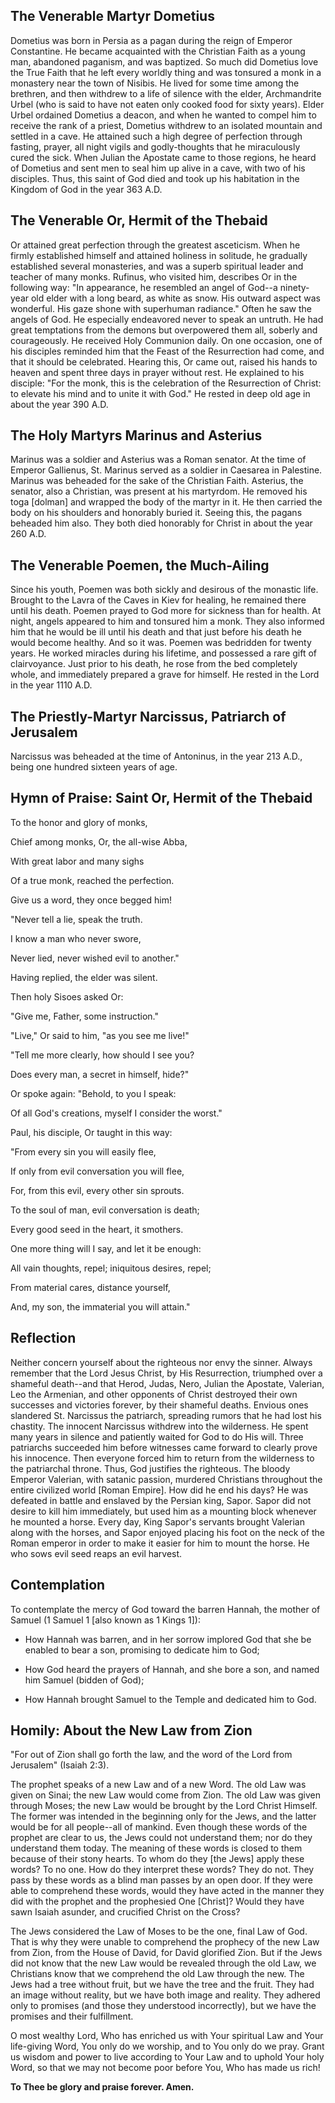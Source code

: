 ## The Venerable Martyr Dometius

Dometius was born in Persia as a pagan during the reign of Emperor Constantine. He became acquainted with the Christian Faith as a young man, abandoned paganism, and was baptized. So much did Dometius love the True Faith that he left every worldly thing and was tonsured a monk in a monastery near the town of Nisibis. He lived for some time among the brethren, and then withdrew to a life of silence with the elder, Archmandrite Urbel (who is said to have not eaten only cooked food for sixty years). Elder Urbel ordained Dometius a deacon, and when he wanted to compel him to receive the rank of a priest, Dometius withdrew to an isolated mountain and settled in a cave. He attained such a high degree of perfection through fasting, prayer, all night vigils and godly-thoughts that he miraculously cured the sick. When Julian the Apostate came to those regions, he heard of Dometius and sent men to seal him up alive in a cave, with two of his disciples. Thus, this saint of God died and took up his habitation in the Kingdom of God in the year 363 A.D.


## The Venerable Or, Hermit of the Thebaid

Or attained great perfection through the greatest asceticism. When he firmly established himself and attained holiness in solitude, he gradually established several monasteries, and was a superb spiritual leader and teacher of many monks. Rufinus, who visited him, describes Or in the following way: "In appearance, he resembled an angel of God--a ninety-year old elder with a long beard, as white as snow. His outward aspect was wonderful. His gaze shone with superhuman radiance." Often he saw the angels of God. He especially endeavored never to speak an untruth. He had great temptations from the demons but overpowered them all, soberly and courageously. He received Holy Communion daily. On one occasion, one of his disciples reminded him that the Feast of the Resurrection had come, and that it should be celebrated. Hearing this, Or came out, raised his hands to heaven and spent three days in prayer without rest. He explained to his disciple: "For the monk, this is the celebration of the Resurrection of Christ: to elevate his mind and to unite it with God." He rested in deep old age in about the year 390 A.D.


## The Holy Martyrs Marinus and Asterius

Marinus was a soldier and Asterius was a Roman senator. At the time of Emperor Gallienus, St. Marinus served as a soldier in Caesarea in Palestine. Marinus was beheaded for the sake of the Christian Faith. Asterius, the senator, also a Christian, was present at his martyrdom. He removed his toga [dolman] and wrapped the body of the martyr in it. He then carried the body on his shoulders and honorably buried it. Seeing this, the pagans beheaded him also. They both died honorably for Christ in about the year 260 A.D.


## The Venerable Poemen, the Much-Ailing

Since his youth, Poemen was both sickly and desirous of the monastic life. Brought to the Lavra of the Caves in Kiev for healing, he remained there until his death. Poemen prayed to God more for sickness than for health. At night, angels appeared to him and tonsured him a monk. They also informed him that he would be ill until his death and that just before his death he would become healthy. And so it was. Poemen was bedridden for twenty years. He worked miracles during his lifetime, and possessed a rare gift of clairvoyance. Just prior to his death, he rose from the bed completely whole, and immediately prepared a grave for himself. He rested in the Lord in the year 1110 A.D.


## The Priestly-Martyr Narcissus, Patriarch of Jerusalem

Narcissus was beheaded at the time of Antoninus, in the year 213 A.D., being one hundred sixteen years of age.


## Hymn of Praise: Saint Or, Hermit of the Thebaid

To the honor and glory of monks,

Chief among monks, Or, the all-wise Abba,

With great labor and many sighs

Of a true monk, reached the perfection.

Give us a word, they once begged him!

"Never tell a lie, speak the truth.

I know a man who never swore,

Never lied, never wished evil to another."

Having replied, the elder was silent.

Then holy Sisoes asked Or:

"Give me, Father, some instruction."

"Live," Or said to him, "as you see me live!"

"Tell me more clearly, how should I see you?

Does every man, a secret in himself, hide?"

Or spoke again: "Behold, to you I speak:

Of all God's creations, myself I consider the worst."

Paul, his disciple, Or taught in this way:

"From every sin you will easily flee,

If only from evil conversation you will flee,

For, from this evil, every other sin sprouts.

To the soul of man, evil conversation is death;

Every good seed in the heart, it smothers.

One more thing will I say, and let it be enough:

All vain thoughts, repel; iniquitous desires, repel;

From material cares, distance yourself,

And, my son, the immaterial you will attain."


## Reflection

Neither concern yourself about the righteous nor envy the sinner. Always remember that the Lord Jesus Christ, by His Resurrection, triumphed over a shameful death--and that Herod, Judas, Nero, Julian the Apostate, Valerian, Leo the Armenian, and other opponents of Christ destroyed their own successes and victories forever, by their shameful deaths. Envious ones slandered St. Narcissus the patriarch, spreading rumors that he had lost his chastity. The innocent Narcissus withdrew into the wilderness. He spent many years in silence and patiently waited for God to do His will. Three patriarchs succeeded him before witnesses came forward to clearly prove his innocence. Then everyone forced him to return from the wilderness to the patriarchal throne. Thus, God justifies the righteous. The bloody Emperor Valerian, with satanic passion, murdered Christians throughout the entire civilized world [Roman Empire]. How did he end his days? He was defeated in battle and enslaved by the Persian king, Sapor. Sapor did not desire to kill him immediately, but used him as a mounting block whenever he mounted a horse. Every day, King Sapor's servants brought Valerian along with the horses, and Sapor enjoyed placing his foot on the neck of the Roman emperor in order to make it easier for him to mount the horse. He who sows evil seed reaps an evil harvest.


## Contemplation

To contemplate the mercy of God toward the barren Hannah, the mother of Samuel (1 Samuel 1 [also known as 1 Kings 1]):

- How Hannah was barren, and in her sorrow implored God that she be enabled to bear a son, promising to dedicate him to God;

- How God heard the prayers of Hannah, and she bore a son, and named him Samuel (bidden of God);

- How Hannah brought Samuel to the Temple and dedicated him to God.


## Homily: About the New Law from Zion

"For out of Zion shall go forth the law, and the word of the Lord from Jerusalem" (Isaiah 2:3).

The prophet speaks of a new Law and of a new Word. The old Law was given on Sinai; the new Law would come from Zion. The old Law was given through Moses; the new Law would be brought by the Lord Christ Himself. The former was intended in the beginning only for the Jews, and the latter would be for all people--all of mankind. Even though these words of the prophet are clear to us, the Jews could not understand them; nor do they understand them today. The meaning of these words is closed to them because of their stony hearts. To whom do they [the Jews] apply these words? To no one. How do they interpret these words? They do not. They pass by these words as a blind man passes by an open door. If they were able to comprehend these words, would they have acted in the manner they did with the prophet and the prophesied One [Christ]? Would they have sawn Isaiah asunder, and crucified Christ on the Cross?

The Jews considered the Law of Moses to be the one, final Law of God. That is why they were unable to comprehend the prophecy of the new Law from Zion, from the House of David, for David glorified Zion. But if the Jews did not know that the new Law would be revealed through the old Law, we Christians know that we comprehend the old Law through the new. The Jews had a tree without fruit, but we have the tree and the fruit. They had an image without reality, but we have both image and reality. They adhered only to promises (and those they understood incorrectly), but we have the promises and their fulfillment.

O most wealthy Lord, Who has enriched us with Your spiritual Law and Your life-giving Word, You only do we worship, and to You only do we pray. Grant us wisdom and power to live according to Your Law and to uphold Your holy Word, so that we may not become poor before You, Who has made us rich!

**To Thee be glory and praise forever. Amen.**

